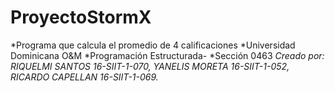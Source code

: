 # ProyectoStormX
*Programa que calcula el promedio de 4 calificaciones    *Universidad Dominicana O&amp;M  *Programación Estructurada- *Sección 0463   *Creado por:  RIQUELMI  SANTOS  16-SIIT-1-070,  YANELIS MORETA  16-SIIT-1-052,  RICARDO CAPELLAN  16-SIIT-1-069.*
